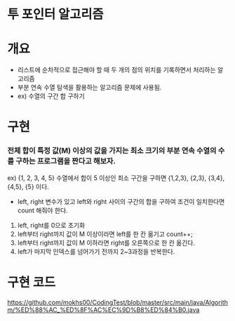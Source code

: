 # 투 포인터 알고리즘

# 개요
- 리스트에 순차적으로 접근해야 할 때 두 개의 점의 위치를 기록하면서 처리하는 알고리즘
- 부분 연속 수열 탐색을 활용하는 알고리즘 문제에 사용됨.
- ex) 수열의 구간 합 구하기

# 구현
### 전체 합이 특정 값(M) 이상의 값을 가지는 최소 크기의 부분 연속 수열의 수를 구하는 프로그램을 짠다고 해보자.
ex) {1, 2, 3, 4, 5} 수열에서 합이 5 이상인 최소 구간을 구하면 {1,2,3}, {2,3}, {3,4}, {4,5}, {5} 이다.
- left, right 변수가 있고 left와 right 사이의 구간의 합을 구하여 조건이 일치한다면 count 해줘야 한다.

1. left, right를 0으로 초기화
2. left부터 right까지 값이 M 이상이라면 left를 한 칸 옮기고 count++;
3. left부터 right까지 값이 M 이하라면 right를 오른쪽으로 한 칸 옮긴다.
4. left가 마지막 인덱스를 넘어가기 전까지 2~3과정을 반복한다.

# 구현 코드

https://github.com/mokhs00/CodingTest/blob/master/src/main/java/Algorithm/%ED%88%AC_%ED%8F%AC%EC%9D%B8%ED%84%B0.java